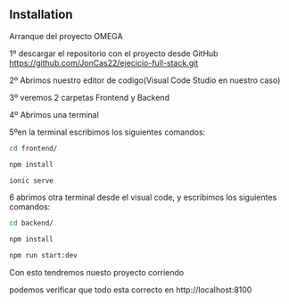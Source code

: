 
## Installation

Arranque del proyecto  OMEGA 

1º descargar el repositorio con el proyecto desde GitHub
https://github.com/JonCas22/ejecicio-full-stack.git

2º Abrimos nuestro editor de codigo(Visual Code Studio en nuestro caso)

3º veremos 2 carpetas Frontend y Backend

4º Abrimos  una terminal

5ºen la terminal escribimos los siguientes comandos:


```bash
cd frontend/
```

```bash
npm install
```

```bash
ionic serve
```

6 abrimos otra terminal desde el visual code, y escribimos los siguientes comandos:

```bash
cd backend/
```

```bash
npm install
```

```bash
npm run start:dev
```

Con esto tendremos nuesto proyecto corriendo

podemos verificar que  todo esta correcto en http://localhost:8100


